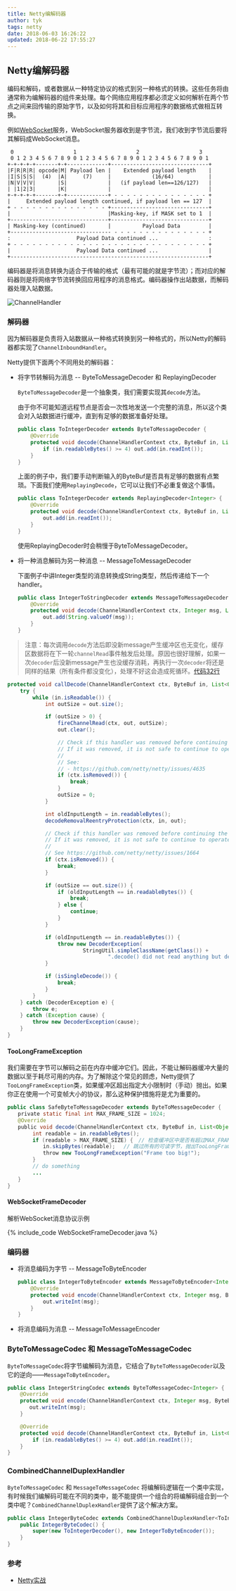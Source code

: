 ```yaml
---
title: Netty编解码器
author: tyk
tags: netty
date: 2018-06-03 16:26:22
updated: 2018-06-22 17:55:27
---
```


## Netty编解码器
编码和解码，或者数据从一种特定协议的格式到另一种格式的转换。这些任务将由通常称为编解码器的组件来处理。每个网络应用程序都必须定义如何解析在两个节点之间来回传输的原始字节，以及如何将其和目标应用程序的数据格式做相互转换。

例如[WebSocket](websocket.html)服务，WebSocket服务器收到是字节流，我们收到字节流后要将其解码成WebSocket消息。
```
 0                   1                   2                   3
 0 1 2 3 4 5 6 7 8 9 0 1 2 3 4 5 6 7 8 9 0 1 2 3 4 5 6 7 8 9 0 1
+-+-+-+-+-------+-+-------------+-------------------------------+
|F|R|R|R| opcode|M| Payload len |    Extended payload length    |
|I|S|S|S|  (4)  |A|     (7)     |             (16/64)           |
|N|V|V|V|       |S|             |   (if payload len==126/127)   |
| |1|2|3|       |K|             |                               |
+-+-+-+-+-------+-+-------------+ - - - - - - - - - - - - - - - +
|     Extended payload length continued, if payload len == 127  |
+ - - - - - - - - - - - - - - - +-------------------------------+
|                               |Masking-key, if MASK set to 1  |
+-------------------------------+-------------------------------+
| Masking-key (continued)       |          Payload Data         |
+-------------------------------- - - - - - - - - - - - - - - - +
:                     Payload Data continued ...                :
+ - - - - - - - - - - - - - - - - - - - - - - - - - - - - - - - +
|                     Payload Data continued ...                |
+---------------------------------------------------------------+
```

编码器是将消息转换为适合于传输的格式（最有可能的就是字节流）；而对应的解码器则是将网络字节流转换回应用程序的消息格式。编码器操作出站数据，而解码器处理入站数据。

![ChannelHandler](/images/channelhandler.png)

### 解码器
因为解码器是负责将入站数据从一种格式转换到另一种格式的，所以Netty的解码器都实现了`ChannelInboundHandler`。

Netty提供下面两个不同用处的解码器：

- 将字节转解码为消息 -- ByteToMessageDecoder 和 ReplayingDecoder

    `ByteToMessageDecoder`是一个抽象类，我们需要实现其`decode`方法。
    
    由于你不可能知道远程节点是否会一次性地发送一个完整的消息，所以这个类会对入站数据进行缓冲，直到有足够的数据准备好处理。
    
    ``` java 
    public class ToIntegerDecoder extends ByteToMessageDecoder {
        @Override
        protected void decode(ChannelHandlerContext ctx, ByteBuf in, List<Object> out) throws Exception {
            if (in.readableBytes() >= 4) out.add(in.readInt());
        }
    }
    ```

    上面的例子中，我们要手动判断输入的ByteBuf是否具有足够的数据有点繁琐。下面我们使用`ReplayingDecode`，它可以让我们不必重复做这个事情。
    ``` java
    public class ToIntegerDecoder extends ReplayingDecoder<Integer> {
        @Override
        protected void decode(ChannelHandlerContext ctx, ByteBuf in, List<Object> out) throws Exception {
            out.add(in.readInt());
        }
    }
    ```
    使用ReplayingDecoder时会稍慢于ByteToMessageDecoder。

- 将一种消息解码为另一种消息 -- MessageToMessageDecoder

    下面例子中讲Integer类型的消息转换成String类型，然后传递给下一个handler。
    
    ``` java
    public class IntegerToStringDecoder extends MessageToMessageDecoder<Integer> {
        @Override
        protected void decode(ChannelHandlerContext ctx, Integer msg, List<Object> out) throws Exception {
            out.add(String.valueOf(msg));
        }
    }
    ```

> 注意：每次调用`decode`方法后即没新message产生缓冲区也无变化，缓存区数据将在下一轮`channelRead`事件触发后处理。原因也很好理解，如果一次`decoder`后没新message产生也没缓存消耗，再执行一次`decoder`将还是同样的结果（所有条件都没变化），处理不好这会造成死循环。[代码32行](https://github.com/netty/netty/blob/4.1/codec/src/main/java/io/netty/handler/codec/ByteToMessageDecoder.java#L438)

``` java 
protected void callDecode(ChannelHandlerContext ctx, ByteBuf in, List<Object> out) {
    try {
        while (in.isReadable()) {
            int outSize = out.size();

            if (outSize > 0) {
                fireChannelRead(ctx, out, outSize);
                out.clear();

                // Check if this handler was removed before continuing with decoding.
                // If it was removed, it is not safe to continue to operate on the buffer.
                //
                // See:
                // - https://github.com/netty/netty/issues/4635
                if (ctx.isRemoved()) {
                    break;
                }
                outSize = 0;
            }

            int oldInputLength = in.readableBytes();
            decodeRemovalReentryProtection(ctx, in, out);

            // Check if this handler was removed before continuing the loop.
            // If it was removed, it is not safe to continue to operate on the buffer.
            //
            // See https://github.com/netty/netty/issues/1664
            if (ctx.isRemoved()) {
                break;
            }

            if (outSize == out.size()) {
                if (oldInputLength == in.readableBytes()) {
                    break;
                } else {
                    continue;
                }
            }

            if (oldInputLength == in.readableBytes()) {
                throw new DecoderException(
                        StringUtil.simpleClassName(getClass()) +
                                ".decode() did not read anything but decoded a message.");
            }

            if (isSingleDecode()) {
                break;
            }
        }
    } catch (DecoderException e) {
        throw e;
    } catch (Exception cause) {
        throw new DecoderException(cause);
    }
}
```

#### TooLongFrameException 

我们需要在字节可以解码之前在内存中缓冲它们。因此，不能让解码器缓冲大量的数据以至于耗尽可用的内存。为了解除这个常见的顾虑，Netty提供了`TooLongFrameException`类，如果缓冲区超出指定大小限制时（手动）抛出。如果你正在使用一个可变帧大小的协议，那么这种保护措施将是尤为重要的。

``` java 
public class SafeByteToMessageDecoder extends ByteToMessageDecoder {
　　private static final int MAX_FRAME_SIZE = 1024;
　　@Override
　　public void decode(ChannelHandlerContext ctx, ByteBuf in, List<Object> out) throws Exception {
        int readable = in.readableBytes();
        if (readable > MAX_FRAME_SIZE) {　// 检查缓冲区中是否有超过MAX_FRAME_SIZE个字节
        　　in.skipBytes(readable);　 // 跳过所有的可读字节，抛出TooLongFrame-Exception 并通知ChannelHandler
        　　throw new TooLongFrameException("Frame too big!");
        }
        // do something
        ...
　　}
}
```

#### WebSocketFrameDecoder 

解析WebSocket消息协议示例

{% include_code WebSocketFrameDecoder.java %}

### 编码器

- 将消息编码为字节 -- MessageToByteEncoder

    ``` java 
    public class IntegerToByteEncoder extends MessageToByteEncoder<Integer> {
        @Override
        protected void encode(ChannelHandlerContext ctx, Integer msg, ByteBuf out) throws Exception {
            out.writeInt(msg);
        }
    }
    ```

- 将消息编码为消息 -- MessageToMessageEncoder

### ByteToMessageCodec 和 MessageToMessageCodec
`ByteToMessageCodec`将字节编解码为消息，它结合了`ByteToMessageDecoder`以及它的逆向——`MessageToByteEncoder`。

``` java 
public class IntegerStringCodec extends ByteToMessageCodec<Integer> {
    @Override
    protected void encode(ChannelHandlerContext ctx, Integer msg, ByteBuf out) throws Exception {
       out.writeInt(msg); 
    }

    @Override
    protected void decode(ChannelHandlerContext ctx, ByteBuf in, List<Object> out) throws Exception {
        if (in.readableBytes() >= 4) out.add(in.readInt());
    }
}
```

### CombinedChannelDuplexHandler
`ByteToMessageCodec` 和 `MessageToMessageCodec` 将编解码逻辑在一个类中实现，有时候我们编解码可能在不同的类中，能不能提供一个组合的将编解码组合到一个类中呢？`CombinedChannelDuplexHandler`提供了这个解决方案。

``` java
public class IntegerByteCodec extends CombinedChannelDuplexHandler<ToIntegerDecoder, IntegerToByteEncoder> {
    public IntegerByteCodec() {
        super(new ToIntegerDecoder(), new IntegerToByteEncoder());
    }
}
```

### 参考
- [Netty实战](https://book.douban.com/subject/27038538/)